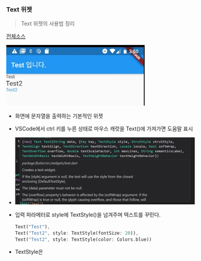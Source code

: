 ### Text 위젯 
> Text 위젯의 사용법 정리

[전체소스](../../lib/basic/TextTest.dart)

![](../images/TextTest.jpg)

- 화면에 문자열을 출력하는 기본적인 위젯
- VSCode에서 ctrl 키를 누른 상태로 마우스 캐럿을 Text()에 가져가면 도움말 표시
- ![](../images/text.jpg)
- 입력 파라메터로 style에 TextStyle()을 넘겨주며 텍스트를 꾸민다. 
    ~~~dart
    Text("Test"), 
    Text("Test2", style: TextStyle(fontSize: 20)),
    Text("Test2", style: TextStyle(color: Colors.blue))
    ~~~

- TextStyle은     